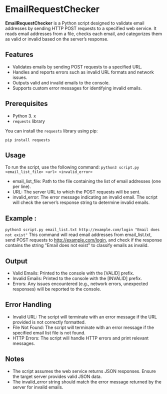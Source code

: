 # EmailRequestChecker

**EmailRequestChecker** is a Python script designed to validate email addresses by sending HTTP POST requests to a specified web service. 
It reads email addresses from a file, checks each email, and categorizes them as valid or invalid based on the server’s response.

## Features

- Validates emails by sending POST requests to a specified URL.
- Handles and reports errors such as invalid URL formats and network issues.
- Outputs valid and invalid emails to the console.
- Supports custom error messages for identifying invalid emails.

## Prerequisites

- Python 3. x
- `requests` library

You can install the `requests` library using pip:

```pip install requests```
## Usage
To run the script, use the following command:
```python3 script.py <email_list_file> <url> <invalid_error>```

- email_list_file: Path to the file containing the list of email addresses (one per line).
- URL: The server URL to which the POST requests will be sent.
- invalid_error: The error message indicating an invalid email. The script will check the server’s response string to determine invalid emails.

## Example :
```python3 script.py email_list.txt http://example.com/login "Email does not exist"```
This command will read email addresses from email_list.txt, send POST requests to http://example.com/login, 
and check if the response contains the string "Email does not exist" to classify emails as invalid.

## Output
- Valid Emails: Printed to the console with the [VALID] prefix.
- Invalid Emails: Printed to the console with the [INVALID] prefix.
- Errors: Any issues encountered (e.g., network errors, unexpected responses) will be reported to the console.

## Error Handling
- Invalid URL: The script will terminate with an error message if the URL provided is not correctly formatted.
- File Not Found:  The script will terminate with an error message if the specified email list file is not found.
- HTTP Errors: The script will handle HTTP errors and print relevant messages.

## Notes
- The script assumes the web service returns JSON responses. Ensure the target server provides valid JSON data.
- The invalid_error string should match the error message returned by the server for invalid emails.

